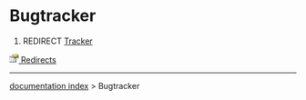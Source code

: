 # Bugtracker
1.  REDIRECT [Tracker](Tracker.md)



[<img src="images/Property.png" style="width:16px"> Redirects](Category_Redirects.md)

---
[documentation index](../README.md) > Bugtracker
